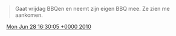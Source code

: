 > Gaat vrijdag BBQen en neemt zijn eigen BBQ mee\. Ze zien me aankomen\.

<img src="../../media/tweet.ico" width="12" /> [Mon Jun 28 16:30:05 +0000 2010](https://twitter.com/DromerDenker/status/17263086138)